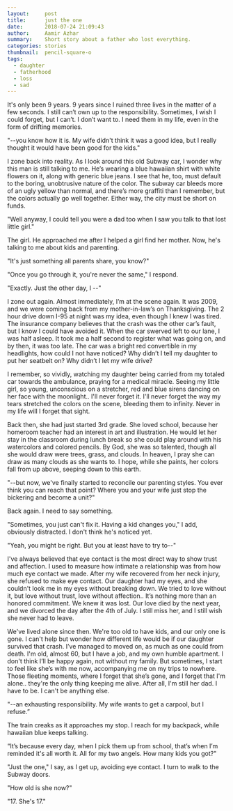 ```yaml
---
layout:     post
title:      just the one
date:       2018-07-24 21:09:43
author:     Aamir Azhar
summary:    Short story about a father who lost everything.
categories: stories
thumbnail:  pencil-square-o
tags:
  - daughter
  - fatherhood
  - loss
  - sad
---
```

It's only been 9 years. 9 years since I ruined three lives in the matter of a few seconds. I still can’t own up to the responsibility. Sometimes, I wish I could forget, but I can’t. I don’t want to. I need them in my life, even in the form of drifting memories.

"--you know how it is. My wife didn't think it was a good idea, but I really thought it would have been good for the kids."

I zone back into reality. As I look around this old Subway car, I wonder why this man is still talking to me. He’s wearing a blue hawaiian shirt with white flowers on it, along with generic blue jeans. I see that he, too, must default to the boring, unobtrusive nature of the color. The subway car bleeds more of an ugly yellow than normal, and there’s more graffiti than I remember, but the colors actually go well together. Either way, the city must be short on funds.

"Well anyway, I could tell you were a dad too when I saw you talk to that lost little girl."

The girl. He approached me after I helped a girl find her mother. Now, he's talking to me about kids and parenting.

"It's just something all parents share, you know?"

"Once you go through it, you're never the same," I respond.

"Exactly. Just the other day, I --"

I zone out again. Almost immediately, I’m at the scene again. It was 2009, and we were coming back from my mother-in-law’s on Thanksgiving. The 2 hour drive down I-95 at night was my idea, even though I knew I was tired. The insurance company believes that the crash was the other car’s fault, but I know I could have avoided it. When the car swerved left to our lane, I was half asleep. It took me a half second to register what was going on, and by then, it was too late. The car was a bright red convertible in my headlights, how could I not have noticed? Why didn’t I tell my daughter to put her seatbelt on? Why didn’t I let my wife drive?

I remember, so vividly, watching my daughter being carried from my totaled car towards the ambulance, praying for a medical miracle. Seeing my little girl, so young, unconscious on a stretcher, red and blue sirens dancing on her face with the moonlight.. I'll never forget it. I'll never forget the way my tears stretched the colors on the scene, bleeding them to infinity. Never in my life will I forget that sight.

Back then, she had just started 3rd grade. She loved school, because her homeroom teacher had an interest in art and illustration. He would let her stay in the classroom during lunch break so she could play around with his watercolors and colored pencils. By God, she was so talented, though all she would draw were trees, grass, and clouds. In heaven, I pray she can draw as many clouds as she wants to. I hope, while she paints, her colors fall from up above, seeping down to this earth.

"--but now, we've finally started to reconcile our parenting styles. You ever think you can reach that point? Where you and your wife just stop the bickering and become a unit?"

Back again. I need to say something.

"Sometimes, you just can't fix it. Having a kid changes you," I add, obviously distracted. I don't think he's noticed yet.

"Yeah, you might be right. But you at least have to try to--"

I've always believed that eye contact is the most direct way to show trust and affection. I used to measure how intimate a relationship was from how much eye contact we made. After my wife recovered from her neck injury, she refused to make eye contact. Our daughter had my eyes, and she couldn't look me in my eyes without breaking down. We tried to love without it, but love without trust, love without affection.. It’s nothing more than an honored commitment. We knew it was lost. Our love died by the next year, and we divorced the day after the 4th of July. I still miss her, and I still wish she never had to leave.

We've lived alone since then. We're too old to have kids, and our only one is gone. I can't help but wonder how different life would be if our daughter survived that crash. I’ve managed to moved on, as much as one could from death. I'm old, almost 60, but I have a job, and my own humble apartment. I don't think I’ll be happy again, not without my family. But sometimes, I start to feel like she’s with me now, accompanying me on my trips to nowhere. Those fleeting moments, where I forget that she’s gone, and I forget that I'm alone.. they're the only thing keeping me alive. After all, I'm still her dad. I have to be. I can't be anything else.

"--an exhausting responsibility. My wife wants to get a carpool, but I refuse.”

The train creaks as it approaches my stop. I reach for my backpack, while hawaiian blue keeps talking.

“It’s because every day, when I pick them up from school, that’s when I’m reminded it's all worth it. All for my two angels. How many kids you got?"

"Just the one," I say, as I get up, avoiding eye contact. I turn to walk to the Subway doors.

"How old is she now?"

"17. She's 17."
